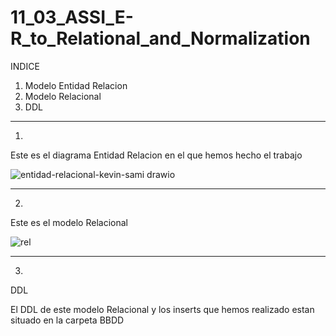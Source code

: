 # 11_03_ASSI_E-R_to_Relational_and_Normalization



INDICE

1. Modelo Entidad Relacion
2. Modelo Relacional 
3. DDL

----------------------------------------------------------------------------------------------------------------------------------------------------------------------------------------------






1.
Este es el diagrama Entidad Relacion en el que hemos hecho el trabajo

![entidad-relacional-kevin-sami drawio](https://github.com/sami24120/11_03_ASSI_E-R_to_Relational_and_Normalization/assets/116269453/c53467f7-ee0e-4954-94a2-883230b84c8c)


----------------------------------------------------------------------------------------------------------------------------------------------------------------------------------------------

2.
Este es el modelo Relacional 


![rel  ](https://github.com/sami24120/11_03_ASSI_E-R_to_Relational_and_Normalization/assets/116269453/67833e20-9d5d-4166-9877-76683c410f0c)

--------------------------------------------------------------------------------------------------------------------------------------------------------------------------------------------


3.

DDL 

El DDL de este modelo  Relacional  y los inserts que hemos realizado estan situado en la carpeta BBDD 

